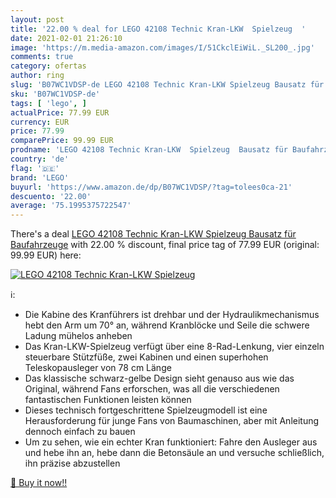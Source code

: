 ```yaml
---
layout: post
title: '22.00 % deal for LEGO 42108 Technic Kran-LKW  Spielzeug  '
date: 2021-02-01 21:26:10
image: 'https://m.media-amazon.com/images/I/51CkclEiWiL._SL200_.jpg'
comments: true
category: ofertas
author: ring
slug: 'B07WC1VDSP-de LEGO 42108 Technic Kran-LKW Spielzeug Bausatz für...'
sku: 'B07WC1VDSP-de'
tags: [ 'lego', ]
actualPrice: 77.99 EUR
currency: EUR
price: 77.99
comparePrice: 99.99 EUR
prodname: 'LEGO 42108 Technic Kran-LKW  Spielzeug  Bausatz für Baufahrzeuge'
country: 'de'
flag: '🇩🇪'
brand: 'LEGO'
buyurl: 'https://www.amazon.de/dp/B07WC1VDSP/?tag=tolees0ca-21'
descuento: '22.00'
average: '75.1995375722547'
---
```


There's a deal [LEGO 42108 Technic Kran-LKW  Spielzeug  Bausatz für Baufahrzeuge](https://www.amazon.de/dp/B07WC1VDSP/?tag=tolees0ca-21)  with  22.00 % discount, final price tag of  77.99 EUR (original: 99.99 EUR) here:

[![LEGO 42108 Technic Kran-LKW  Spielzeug  ](https://m.media-amazon.com/images/I/51CkclEiWiL._SL200_.jpg)](https://www.amazon.de/dp/B07WC1VDSP/?tag=tolees0ca-21)

ℹ️:

- Die Kabine des Kranführers ist drehbar und der Hydraulikmechanismus hebt den Arm um 70° an, während Kranblöcke und Seile die schwere Ladung mühelos anheben
- Das Kran-LKW-Spielzeug verfügt über eine 8-Rad-Lenkung, vier einzeln steuerbare Stützfüße, zwei Kabinen und einen superhohen Teleskopausleger von 78 cm Länge
- Das klassische schwarz-gelbe Design sieht genauso aus wie das Original, während Fans erforschen, was all die verschiedenen fantastischen Funktionen leisten können
- Dieses technisch fortgeschrittene Spielzeugmodell ist eine Herausforderung für junge Fans von Baumaschinen, aber mit Anleitung dennoch einfach zu bauen
- Um zu sehen, wie ein echter Kran funktioniert: Fahre den Ausleger aus und hebe ihn an, hebe dann die Betonsäule an und versuche schließlich, ihn präzise abzustellen

[🛒 Buy it now!!](https://www.amazon.de/dp/B07WC1VDSP/?tag=tolees0ca-21)
